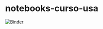 # notebooks-curso-usa

[![Binder](https://mybinder.org/badge_logo.svg)](https://mybinder.org/v2/gl/jorgeecardona%2Fnotebooks-curso-usa/HEAD)
